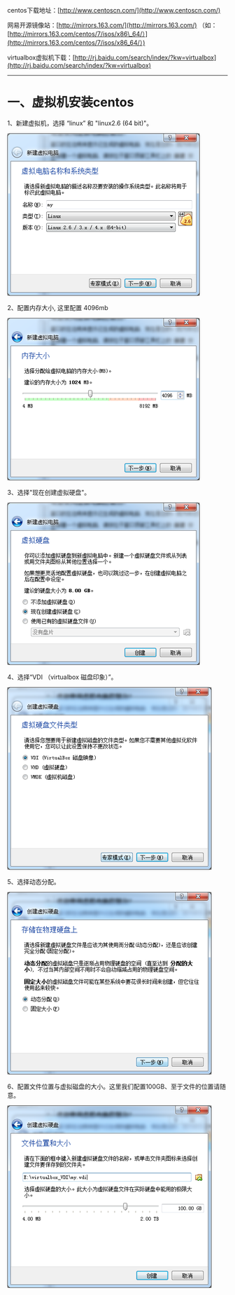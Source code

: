 centos下载地址：[http://www.centoscn.com/](http://www.centoscn.com/)

网易开源镜像站：[http://mirrors.163.com/](http://mirrors.163.com/)  （如：[http://mirrors.163.com/centos/7/isos/x86\_64/）](http://mirrors.163.com/centos/7/isos/x86_64/）)

virtualbox虚拟机下载：[http://rj.baidu.com/search/index/?kw=virtualbox](http://rj.baidu.com/search/index/?kw=virtualbox)

---

# 一、虚拟机安装centos

1、新建虚拟机，选择 “linux” 和 "linux2.6 \(64 bit\)"。

![](/assets/xunijiaasdasd.png)

2、配置内存大小, 这里配置 4096mb

![](/assets/xuniji131.png)

3、选择"现在创建虚拟硬盘"。

![](/assets/xunijilllzzz.png)

4、选择“VDI （virtualbox 磁盘印象）”。

![](/assets/xuniji777.png)

5、选择动态分配。

![](/assets/xuniji55454.png)

6、配置文件位置与虚拟磁盘的大小。这里我们配置100GB、至于文件的位置请随意。

![](/assets/xuniji1521545484.png)

